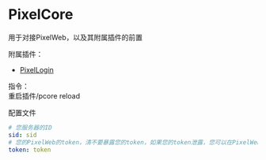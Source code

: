 # PixelCore  

用于对接PixelWeb，以及其附属插件的前置  
  
附属插件：
- [PixelLogin](https://github.com/Calcium-Ion/PixelLoginPlugin)

  
指令：  
重启插件/pcore reload

配置文件
```yaml
# 您服务器的ID
sid: sid
# 您的PixelWeb的token，清不要暴露您的token，如果您的token泄露，您可以在PixelWeb的控制面板中重置您的token
token: token
```